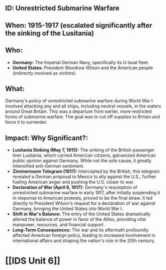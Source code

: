 ## ID: Unrestricted Submarine Warfare

## When: 1915-1917 (escalated significantly after the sinking of the Lusitania)

## Who: 
* **Germany:**  The Imperial German Navy, specifically its U-boat fleet.
* **United States:**  President Woodrow Wilson and the American people (indirectly involved as victims).

## What: 
Germany's policy of unrestricted submarine warfare during World War I involved attacking any and all ships, including neutral vessels, in the waters around Great Britain.  This was a departure from earlier, more restricted forms of submarine warfare.  The goal was to cut off supplies to Britain and force it to surrender.

## Impact: Why Significant?:
* **Lusitania Sinking (May 7, 1915):** The sinking of the British passenger liner Lusitania, which carried American citizens, galvanized American public opinion against Germany. While not the sole cause, it greatly intensified anti-German sentiment.
* **Zimmermann Telegram (1917):** Intercepted by the British, this telegram revealed a German proposal to Mexico to ally against the U.S., further fueling American anger and pushing the U.S. closer to war.
* **Declaration of War (April 6, 1917):**  Germany's resumption of unrestricted submarine warfare in early 1917, after initially suspending it in response to American protests, proved to be the final straw.  It led directly to President Wilson's request for a declaration of war against Germany, bringing the United States into World War I.
* **Shift in War's Balance:**  The entry of the United States dramatically altered the balance of power in favor of the Allies, providing vital manpower, resources, and financial support.
* **Long-Term Consequences:**  The war and its aftermath profoundly affected American foreign policy, leading to increased involvement in international affairs and shaping the nation's role in the 20th century.

# [[IDS Unit 6]]